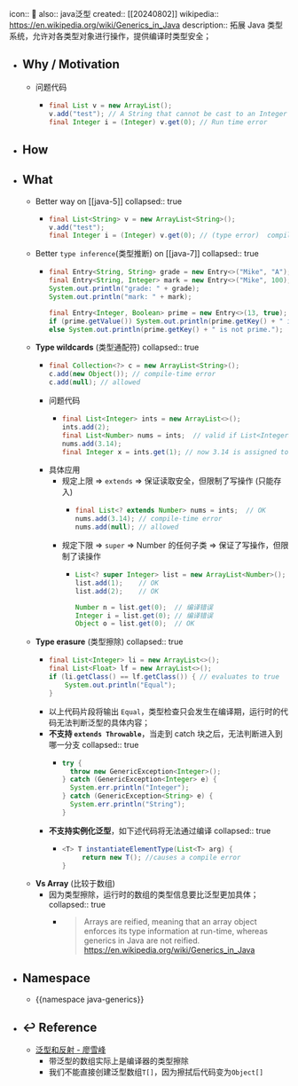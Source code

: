 icon:: 📄
also:: java泛型
created:: [[20240802]]
wikipedia:: https://en.wikipedia.org/wiki/Generics_in_Java
description:: 拓展 Java 类型系统，允许对各类型对象进行操作，提供编译时类型安全；

- ## Why / Motivation
  - 问题代码
    - ```java
      final List v = new ArrayList();
      v.add("test"); // A String that cannot be cast to an Integer
      final Integer i = (Integer) v.get(0); // Run time error
      ```
- ## How
- ## What
  - Better way on [[java-5]]
    collapsed:: true
    - ```java
      final List<String> v = new ArrayList<String>();
      v.add("test");
      final Integer i = (Integer) v.get(0); // (type error)  compilation-time error
      ```
  - Better `type inference`(类型推断) on [[java-7]]
    collapsed:: true
    - ```java
      final Entry<String, String> grade = new Entry<>("Mike", "A");
      final Entry<String, Integer> mark = new Entry<>("Mike", 100);
      System.out.println("grade: " + grade);
      System.out.println("mark: " + mark);
      
      final Entry<Integer, Boolean> prime = new Entry<>(13, true);
      if (prime.getValue()) System.out.println(prime.getKey() + " is prime.");
      else System.out.println(prime.getKey() + " is not prime.");
      ```
  - **Type wildcards** (类型通配符)
    collapsed:: true
    - ```java
      final Collection<?> c = new ArrayList<String>();
      c.add(new Object()); // compile-time error
      c.add(null); // allowed
      ```
    - 问题代码
      - ```java
        final List<Integer> ints = new ArrayList<>();
        ints.add(2);
        final List<Number> nums = ints;  // valid if List<Integer> were a subtype of List<Number> according to substitution rule. 
        nums.add(3.14);  
        final Integer x = ints.get(1); // now 3.14 is assigned to an Integer variable!
        ```
    - 具体应用
      - 规定上限 => `extends` => 保证读取安全，但限制了写操作 (只能存入)
        - ```java
          final List<? extends Number> nums = ints;  // OK
          nums.add(3.14); // compile-time error
          nums.add(null); // allowed
          ```
      - 规定下限 => `super`  => Number 的任何子类 => 保证了写操作，但限制了读操作
        - ```java
          List<? super Integer> list = new ArrayList<Number>();
          list.add(1);    // OK
          list.add(2);    // OK
          
          Number n = list.get(0);  // 编译错误
          Integer i = list.get(0); // 编译错误
          Object o = list.get(0);  // OK
          ```
  - **Type erasure** (类型擦除)
    collapsed:: true
    - ```java
      final List<Integer> li = new ArrayList<>();
      final List<Float> lf = new ArrayList<>();
      if (li.getClass() == lf.getClass()) { // evaluates to true
          System.out.println("Equal");
      }
      ```
    - 以上代码片段将输出 `Equal`，类型检查只会发生在编译期，运行时的代码无法判断泛型的具体内容；
    - **不支持 `extends Throwable`**，当走到 catch 块之后，无法判断进入到哪一分支
      collapsed:: true
      - ```java
        try {
          throw new GenericException<Integer>();
        } catch (GenericException<Integer> e) {
          System.err.println("Integer");
        } catch (GenericException<String> e) {
          System.err.println("String");
        }
        ```
    - **不支持实例化泛型**，如下述代码将无法通过编译
      collapsed:: true
      - ```java
        <T> T instantiateElementType(List<T> arg) {
             return new T(); //causes a compile error
        }
        ```
  - **Vs Array** (比较于数组)
    - 因为类型擦除，运行时的数组的类型信息要比泛型更加具体；
      collapsed:: true
      - > Arrays are reified, meaning that an array object enforces its type information at run-time, whereas generics in Java are not reified.
        https://en.wikipedia.org/wiki/Generics_in_Java
- ## Namespace
  - {{namespace java-generics}}
- ## ↩ Reference
  - [泛型和反射 - 廖雪峰](https://www.liaoxuefeng.com/wiki/1252599548343744/1265105940850016)
    - 带泛型的数组实际上是编译器的类型擦除
    - 我们不能直接创建泛型数组`T[]`，因为擦拭后代码变为`Object[]`